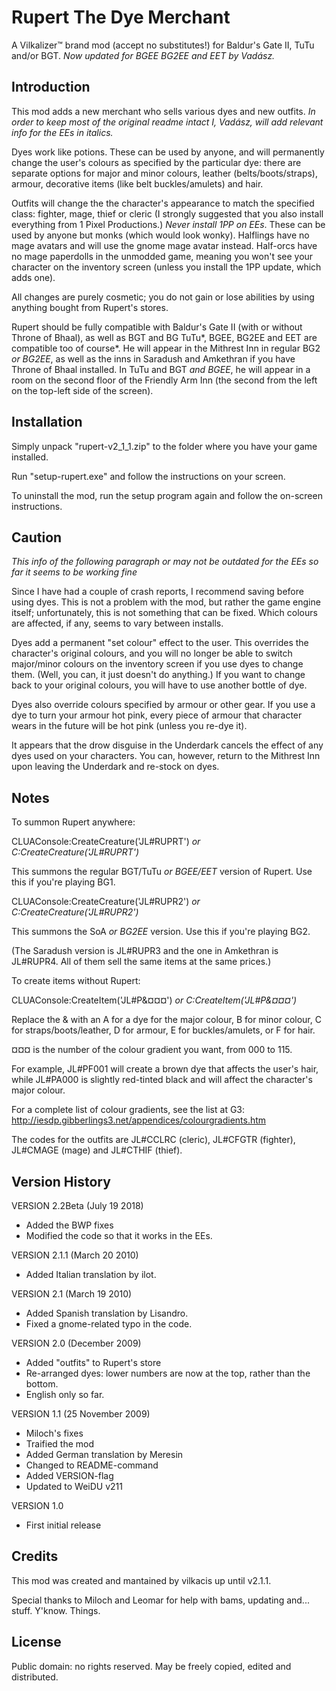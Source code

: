 # Rupert The Dye Merchant
A Vilkalizer™ brand mod (accept no substitutes!) for Baldur's Gate II, TuTu and/or BGT. 
*Now updated for BGEE BG2EE and EET by Vadász.*

## Introduction
This mod adds a new merchant who sells various dyes and new outfits. *In order to keep most of the original readme intact I, Vadász, will add relevant info for the EEs in italics.* 

Dyes work like potions. These can be used by anyone, and will permanently change the user's colours as specified by the particular dye: there are separate options for major and minor colours, leather (belts/boots/straps), armour, decorative items (like belt buckles/amulets) and hair.

Outfits will change the the character's appearance to match the specified class: fighter, mage, thief or cleric (I strongly suggested that you also install everything from 1 Pixel Productions.) 
*Never install 1PP on EEs*. These can be used by anyone but monks (which would look wonky). Halflings have no mage avatars and will use the gnome mage avatar instead. Half-orcs have no mage paperdolls in the unmodded game, meaning you won't see your character on the inventory screen (unless you install the 1PP update, which adds one).

All changes are purely cosmetic; you do not gain or lose abilities by using anything bought from Rupert's stores.

Rupert should be fully compatible with Baldur's Gate II (with or without Throne of Bhaal), as well as BGT and BG TuTu*, BGEE, BG2EE and EET are compatible too of course*. He will appear in the Mithrest Inn in regular BG2 *or BG2EE*, as well as the inns in Saradush and Amkethran if you have Throne of Bhaal installed. In TuTu and BGT *and BGEE*, he will appear in a room on the second floor of the Friendly Arm Inn (the second from the left on the top-left side of the screen).

## Installation
Simply unpack "rupert-v2_1_1.zip" to the folder where you have your game installed.

Run "setup-rupert.exe" and follow the instructions on your screen.

To uninstall the mod, run the setup program again and follow the on-screen instructions.

## Caution
*This info of the following paragraph or may not be outdated for the EEs so far it seems to be working fine*

Since I have had a couple of crash reports, I recommend saving before using dyes. This is not a problem with the mod, but rather the game engine itself; unfortunately, this is not something that can be fixed. Which colours are affected, if any, seems to vary between installs.

Dyes add a permanent "set colour" effect to the user. This overrides the character's original colours, and you will no longer be able to switch major/minor colours on the inventory screen if you use dyes to change them. (Well, you can, it just doesn't do anything.) If you want to change back to your original colours, you will have to use another bottle of dye.

Dyes also override colours specified by armour or other gear. If you use a dye to turn your armour hot pink, every piece of armour that character wears in the future will be hot pink (unless you re-dye it).

It appears that the drow disguise in the Underdark cancels the effect of any dyes used on your characters. You can, however, return to the Mithrest Inn upon leaving the Underdark and re-stock on dyes. 

## Notes
To summon Rupert anywhere:

CLUAConsole:CreateCreature('JL#RUPRT') *or C:CreateCreature('JL#RUPRT')*

This summons the regular BGT/TuTu *or BGEE/EET* version of Rupert. Use this if you're playing BG1.

CLUAConsole:CreateCreature('JL#RUPR2') *or C:CreateCreature('JL#RUPR2')*

This summons the SoA *or BG2EE* version. Use this if you're playing BG2.

(The Saradush version is JL#RUPR3 and the one in Amkethran is JL#RUPR4. All of them sell the same items at the same prices.)

To create items without Rupert:

CLUAConsole:CreateItem('JL#P&¤¤¤') *or C:CreateItem('JL#P&¤¤¤')*

Replace the & with an A for a dye for the major colour, B for minor colour, C for straps/boots/leather, D for armour, E for buckles/amulets, or F for hair.

¤¤¤ is the number of the colour gradient you want, from 000 to 115.

For example, JL#PF001 will create a brown dye that affects the user's hair, while JL#PA000 is slightly red-tinted black and will affect the character's major colour.

For a complete list of colour gradients, see the list at G3: http://iesdp.gibberlings3.net/appendices/colourgradients.htm

The codes for the outfits are JL#CCLRC (cleric), JL#CFGTR (fighter), JL#CMAGE (mage) and JL#CTHIF (thief).

## Version History
VERSION 2.2Beta (July 19 2018)
- Added the BWP fixes
- Modified the code so that it works in the EEs.

VERSION 2.1.1 (March 20 2010)
- Added Italian translation by ilot.

VERSION 2.1 (March 19 2010)
- Added Spanish translation by Lisandro.
- Fixed a gnome-related typo in the code.

VERSION 2.0 (December 2009)
- Added "outfits" to Rupert's store
- Re-arranged dyes: lower numbers are now at the top, rather than the bottom.
- English only so far.

VERSION 1.1 (25 November 2009)
- Miloch's fixes
- Traified the mod
- Added German translation by Meresin
- Changed to README-command
- Added VERSION-flag
- Updated to WeiDU v211

VERSION 1.0
- First initial release

## Credits
This mod was created and mantained by vilkacis up until v2.1.1.

Special thanks to Miloch and Leomar for help with bams, updating and... stuff. Y'know. Things.

## License
Public domain: no rights reserved. May be freely copied, edited and distributed. 
